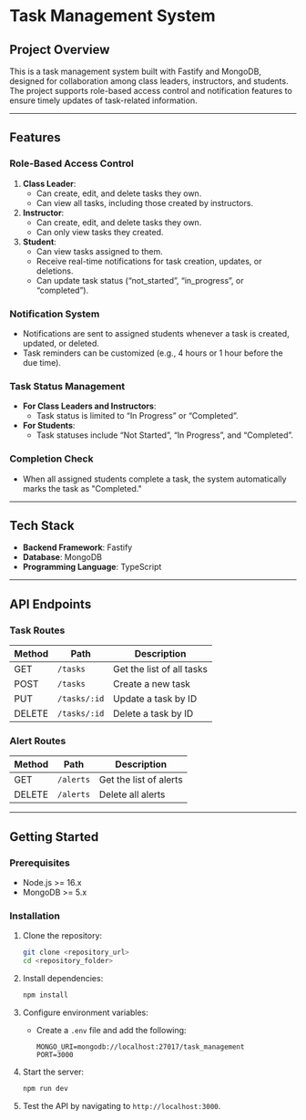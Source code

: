 # **Task Management System**

## **Project Overview**
This is a task management system built with Fastify and MongoDB, designed for collaboration among class leaders, instructors, and students. The project supports role-based access control and notification features to ensure timely updates of task-related information.

---

## **Features**

### **Role-Based Access Control**
1. **Class Leader**:
   - Can create, edit, and delete tasks they own.
   - Can view all tasks, including those created by instructors.
2. **Instructor**:
   - Can create, edit, and delete tasks they own.
   - Can only view tasks they created.
3. **Student**:
   - Can view tasks assigned to them.
   - Receive real-time notifications for task creation, updates, or deletions.
   - Can update task status (“not_started”, “in_progress”, or “completed”).

### **Notification System**
- Notifications are sent to assigned students whenever a task is created, updated, or deleted.
- Task reminders can be customized (e.g., 4 hours or 1 hour before the due time).

### **Task Status Management**
- **For Class Leaders and Instructors**:
  - Task status is limited to “In Progress” or “Completed”.
- **For Students**:
  - Task statuses include “Not Started”, “In Progress”, and “Completed”.

### **Completion Check**
- When all assigned students complete a task, the system automatically marks the task as "Completed."

---

## **Tech Stack**
- **Backend Framework**: Fastify
- **Database**: MongoDB
- **Programming Language**: TypeScript

---

## **API Endpoints**

### **Task Routes**
| Method   | Path              | Description                     |
|----------|-------------------|---------------------------------|
| GET      | `/tasks`          | Get the list of all tasks       |
| POST     | `/tasks`          | Create a new task               |
| PUT      | `/tasks/:id`      | Update a task by ID             |
| DELETE   | `/tasks/:id`      | Delete a task by ID             |

### **Alert Routes**
| Method   | Path              | Description                     |
|----------|-------------------|---------------------------------|
| GET      | `/alerts`         | Get the list of alerts          |
| DELETE   | `/alerts`         | Delete all alerts               |

---

## **Getting Started**

### **Prerequisites**
- Node.js >= 16.x
- MongoDB >= 5.x

### **Installation**

1. Clone the repository:
   ```bash
   git clone <repository_url>
   cd <repository_folder>
   ```

2. Install dependencies:
   ```bash
   npm install
   ```

3. Configure environment variables:
   - Create a `.env` file and add the following:
     ```
     MONGO_URI=mongodb://localhost:27017/task_management
     PORT=3000
     ```

4. Start the server:
   ```bash
   npm run dev
   ```

5. Test the API by navigating to `http://localhost:3000`.
